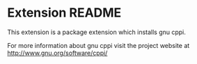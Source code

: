 # Extension README

This extension is a package extension which installs gnu cppi.

For more information about gnu cppi visit the project website at
http://www.gnu.org/software/cppi/

